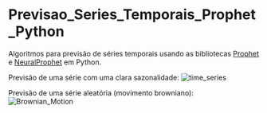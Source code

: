 # Previsao_Series_Temporais_Prophet_Python

Algoritmos para previsão de séries temporais usando as bibliotecas [Prophet](https://facebook.github.io/prophet/docs/quick_start.html) e [NeuralProphet](http://neuralprophet.com/) em Python.

Previsão de uma série com uma clara sazonalidade:
![time_series](https://raw.githubusercontent.com/jonathanAmancioSales/Previsao_Series_Temporais_Prophet_Python/main/time_series.png)

Previsão de uma série aleatória (movimento browniano):
![Brownian_Motion](https://raw.githubusercontent.com/jonathanAmancioSales/Previsao_Series_Temporais_Prophet_Python/main/Brownian_Motion.png)
